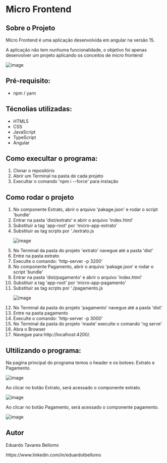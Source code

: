 <h1>Micro Frontend</h1>

<h2> Sobre o Projeto</h2>

<p>Micro Frontend é uma aplicação desenvolvida em angular na versão 15.</p>
<p>A aplicação não tem nunhuma funcionalidade, o objetivo foi apenas desenvolver um projeto aplicando os conceitos de micro frontend</p>

![image](https://github.com/Etavares1301/substituir/assets/53662188/03c3f048-3557-443a-bc0d-7ee1e7db3cea)

<h2>Pré-requisito:</h2>
<ul>
    <li>npm / yarn</li>
</ul>

<h2>Técnolias utilizadas:</h2>
<ul>
    <li>HTML5</li>
    <li>CSS</li>
    <li>JavaScript</li>
    <li>TypeScript</li>
    <li>Angular</li>
</ul>

<h2> Como execultar o programa:</h2>
<ol>
    <li>Clonar o repositório</li>
    <li>Abrir um Terminal na pasta de cada projeto</li>
    <li>Execultar o comando 'npm i --force' para instação</li>
</ol>

<h2> Como rodar o projeto</h2>
<ol>
    <li>No componente Extrato, abrir o arquivo 'pakage.json' e rodar o script 'bundle'</li>
    <li>Entrar na pasta 'dist/extrato' e abrir o arquivo 'index.html'</li>
    <li>Substituir a tag 'app-root' por 'micro-app-extrato'</li>
    <li>Substituir as tag scrpts por './extrato.js

![image](https://github.com/Etavares1301/micro-frontend/assets/53662188/b2773ea4-b24e-417f-b0b0-a6f11a4aafa3)

</li>
    <li>No Terminal da pasta do projeto 'extrato' navegue até a pasta 'dist'</li>
    <li>Entre na pasta extrato</li>
    <li>Execulte o comando: 'http-server -p 3200'</li>
    <li>No componente Pagamento, abrir o arquivo 'pakage.json' e rodar o script 'bundle'</li>
    <li>Entrar na pasta 'dist/pagamento' e abrir o arquivo 'index.html'</li>
    <li>Substituir a tag 'app-root' por 'micro-app-pagamento'</li>
    <li>Substituir as tag scrpts por './pagamento.js

![image](https://github.com/Etavares1301/micro-frontend/assets/53662188/5ba54aaa-a2dd-4b9a-a534-252fa9bdbaf7)

</li>
    <li>No Terminal da pasta do projeto 'pagamento' navegue até a pasta 'dist'</li>
    <li>Entre na pasta pagamento</li>
    <li>Execulte o comando: 'http-server -p 3000'</li>
    <li>No Terminal da pasta do projeto 'maste' execulte o comando 'ng serve'</li>
    <li>Abra o Browser</li>
    <li>Navegue para http://localhost:4200/.</li>
</ol>

<h2>Ultilizando o programa:</h2>
<p>Na pagina principal do programa temos o header e os botoes: Extrato e Pagamento.</p>

![image](https://github.com/Etavares1301/substituir/assets/53662188/4e6f6f89-5b79-4a20-a2bb-f9a59cecb483)

<p>Ao clicar no botão Extrato, será acessado o componente extrato.</p>

![image](https://github.com/Etavares1301/substituir/assets/53662188/f6692094-9832-43a6-8d24-ec1ab2b66e1c)

<p>Ao clicar no botão Pagamento, será acessado o componente pagamento.</p>

![image](https://github.com/Etavares1301/substituir/assets/53662188/a047e0c4-626f-40fb-a84a-2e2e364283cf)

<h2>Autor</h2>
<p>Eduardo Tavares Bellomo</p>
https://www.linkedin.com/in/eduardotbellomo
